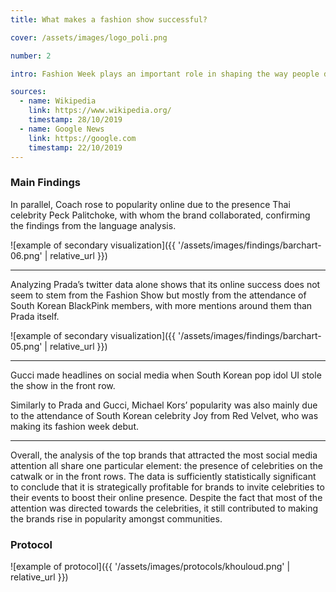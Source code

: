 ```yaml
---
title: What makes a fashion show successful?

cover: /assets/images/logo_poli.png

number: 2

intro: Fashion Week plays an important role in shaping the way people dress. Over the years, celebrities and influencers have been increasingly making the front rows or the catwalk of the highest-profile fashion shows. As a matter of fact, 100% of the top posts during FW SS20 were from influencers or celebrities. This question is thus, an attempt to identify the elements that contribute into making a fashion show successful online.

sources:
  - name: Wikipedia
    link: https://www.wikipedia.org/
    timestamp: 28/10/2019
  - name: Google News
    link: https://google.com
    timestamp: 22/10/2019
---
```


### Main Findings

In parallel, Coach rose to popularity online due to the presence Thai celebrity Peck Palitchoke, with whom the brand collaborated, confirming the findings from the language analysis.

![example of secondary visualization]({{ '/assets/images/findings/barchart-06.png' | relative_url }})

***

Analyzing Prada’s twitter data alone shows that its online success does not seem to stem from the Fashion Show but mostly from the attendance of South Korean BlackPink members, with more mentions around them than Prada itself.

![example of secondary visualization]({{ '/assets/images/findings/barchart-05.png' | relative_url }})

***

Gucci made headlines on social media when South Korean pop idol UI stole the show in the front row.

Similarly to Prada and Gucci, Michael Kors’ popularity was also mainly due to the attendance of South Korean celebrity Joy from Red Velvet, who was making its fashion week debut.

***

Overall, the analysis of the top brands that attracted the most social media attention all share one particular element: the presence of celebrities on the catwalk or in the front rows. The data is sufficiently statistically significant to conclude that it is strategically profitable for brands to invite celebrities to their events to boost their online presence. Despite the fact that most of the attention was directed towards the celebrities, it still contributed to making the brands rise in popularity amongst communities.


### Protocol

![example of protocol]({{ '/assets/images/protocols/khouloud.png' | relative_url }})